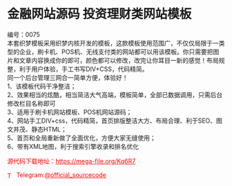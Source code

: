 # 金融网站源码 投资理财类网站模板

编号：0075<br>本套织梦模板采用织梦内核开发的模板，这款模板使用范围广，不仅仅局限于一类型的企业，刷卡机、POS机、无线支付类的网站都可以用该模板。你只需要把图片和文章内容换成你的即可，颜色都可以修改，改完让你耳目一新的感觉！布局规整，利于用户体验，手工书写DIV+CSS，代码精简。<br>同一个后台管理三网合一简单方便，体验好！<br>1、该模板代码干净整洁；<br>2、效果相当的炫酷，相当简洁大气高端，模板简单，全部已数据调用，只需后台修改栏目名称即可<br>3、适用于刷卡机网站模板、POS机网站源码；<br>4、网站手工DIV+css，代码精简，首页排版整洁大方、布局合理、利于SEO、图文并茂、静态HTML；<br>5、首页和全局重新做了全面优化，方便大家无缝使用；<br>6、带有XML地图，利于搜索引擎收录和排名优化<br>


<p style="color: red;">源代码下载地址：<a href="https://mega-file.org/Kq6R7" style="color: red;">https://mega-file.org/Kq6R7</a></p><p style="color: red;"><img src="https://cdn-icons-png.flaticon.com/512/2111/2111646.png" alt="Telegram Icon" style="width: 16px; vertical-align: middle; margin-right: 5px;">Telegram:<a href="https://t.me/official_sourcecode" style="color: red;">@official_sourcecode</a></p>